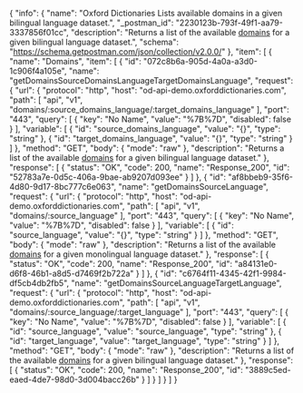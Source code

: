 {
  "info": {
    "name": "Oxford Dictionaries Lists available domains in a given bilingual language dataset.",
    "_postman_id": "2230123b-793f-49f1-aa79-3337856f01cc",
    "description": "Returns a list of the available [domains](/glossary?tag=#domains&expand) for a given bilingual language dataset.",
    "schema": "https://schema.getpostman.com/json/collection/v2.0.0/"
  },
  "item": [
    {
      "name": "Domains",
      "item": [
        {
          "id": "072c8b6a-905d-4a0a-a3d0-1c906f4a105e",
          "name": "getDomainsSourceDomainsLanguageTargetDomainsLanguage",
          "request": {
            "url": {
              "protocol": "http",
              "host": "od-api-demo.oxforddictionaries.com",
              "path": [
                "api",
                "v1",
                "domains/:source_domains_language/:target_domains_language"
              ],
              "port": "443",
              "query": [
                {
                  "key": "No Name",
                  "value": "%7B%7D",
                  "disabled": false
                }
              ],
              "variable": [
                {
                  "id": "source_domains_language",
                  "value": "{}",
                  "type": "string"
                },
                {
                  "id": "target_domains_language",
                  "value": "{}",
                  "type": "string"
                }
              ]
            },
            "method": "GET",
            "body": {
              "mode": "raw"
            },
            "description": "Returns a list of the available [domains](documentation/glossary?term=domain) for a given bilingual language dataset."
          },
          "response": [
            {
              "status": "OK",
              "code": 200,
              "name": "Response_200",
              "id": "52783a7e-0d5c-406a-9bae-ab9207d093ee"
            }
          ]
        },
        {
          "id": "af8bbeb9-35f6-4d80-9d17-8bc777c6e063",
          "name": "getDomainsSourceLanguage",
          "request": {
            "url": {
              "protocol": "http",
              "host": "od-api-demo.oxforddictionaries.com",
              "path": [
                "api",
                "v1",
                "domains/:source_language"
              ],
              "port": "443",
              "query": [
                {
                  "key": "No Name",
                  "value": "%7B%7D",
                  "disabled": false
                }
              ],
              "variable": [
                {
                  "id": "source_language",
                  "value": "{}",
                  "type": "string"
                }
              ]
            },
            "method": "GET",
            "body": {
              "mode": "raw"
            },
            "description": "Returns a list of the available [domains](documentation/glossary?term=domain) for a given monolingual language dataset."
          },
          "response": [
            {
              "status": "OK",
              "code": 200,
              "name": "Response_200",
              "id": "a84131e0-d6f8-46b1-a8d5-d7469f2b722a"
            }
          ]
        },
        {
          "id": "c6764f11-4345-42f1-9984-df5cb4db2fb5",
          "name": "getDomainsSourceLanguageTargetLanguage",
          "request": {
            "url": {
              "protocol": "http",
              "host": "od-api-demo.oxforddictionaries.com",
              "path": [
                "api",
                "v1",
                "domains/:source_language/:target_language"
              ],
              "port": "443",
              "query": [
                {
                  "key": "No Name",
                  "value": "%7B%7D",
                  "disabled": false
                }
              ],
              "variable": [
                {
                  "id": "source_language",
                  "value": "source_language",
                  "type": "string"
                },
                {
                  "id": "target_language",
                  "value": "target_language",
                  "type": "string"
                }
              ]
            },
            "method": "GET",
            "body": {
              "mode": "raw"
            },
            "description": "Returns a list of the available [domains](/glossary?tag=#domains&expand) for a given bilingual language dataset."
          },
          "response": [
            {
              "status": "OK",
              "code": 200,
              "name": "Response_200",
              "id": "3889c5ed-eaed-4de7-98d0-3d004bacc26b"
            }
          ]
        }
      ]
    }
  ]
}